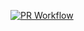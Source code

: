 [![PR Workflow](https://github.com/things-application/users/actions/workflows/gradle.yml/badge.svg)](https://github.com/things-application/users/actions/workflows/gradle.yml)
